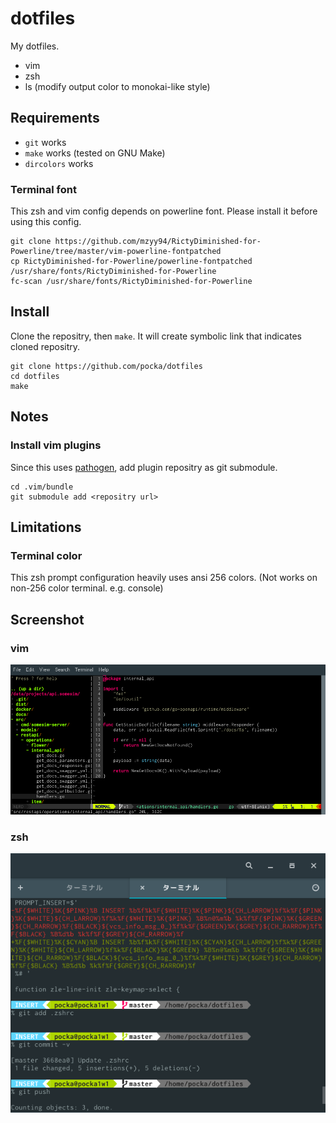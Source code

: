 # dotfiles

My dotfiles.

+ vim
+ zsh
+ ls (modify output color to monokai-like style)

## Requirements

+ `git` works
+ `make` works (tested on GNU Make)
+ `dircolors` works


### Terminal font

This zsh and vim config depends on powerline font.
Please install it before using this config.

```shell
git clone https://github.com/mzyy94/RictyDiminished-for-Powerline/tree/master/vim-powerline-fontpatched
cp RictyDiminished-for-Powerline/powerline-fontpatched /usr/share/fonts/RictyDiminished-for-Powerline
fc-scan /usr/share/fonts/RictyDiminished-for-Powerline
```

## Install

Clone the repositry, then `make`.
It will create symbolic link that indicates cloned repositry.

```shell
git clone https://github.com/pocka/dotfiles
cd dotfiles
make
```


## Notes

### Install vim plugins

Since this uses [pathogen](https://github.com/tpope/vim-pathogen), add plugin repositry as git submodule.

```shell
cd .vim/bundle
git submodule add <repositry url>
```


## Limitations

### Terminal color

This zsh prompt configuration heavily uses ansi 256 colors.
(Not works on non-256 color terminal. e.g. console)


## Screenshot

### vim
![ss-vim](https://github.com/pocka/dotfiles/blob/master/screenshots/vim.png?raw=true)

### zsh
![ss-zsh](https://github.com/pocka/dotfiles/blob/master/screenshots/zsh.png?raw=true)
